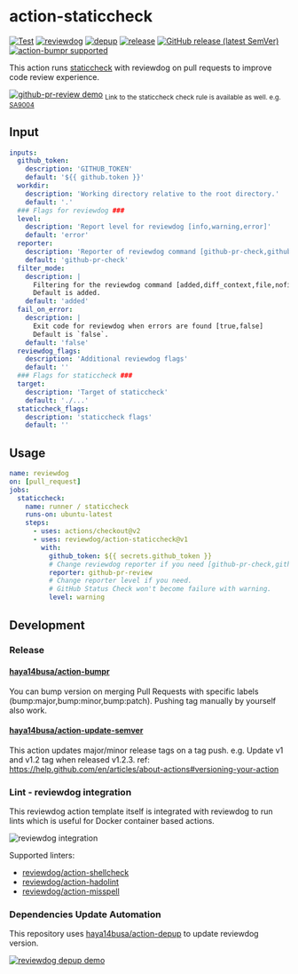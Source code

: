 # action-staticcheck

[![Test](https://github.com/reviewdog/action-staticcheck/workflows/Test/badge.svg)](https://github.com/reviewdog/action-staticcheck/actions?query=workflow%3ATest)
[![reviewdog](https://github.com/reviewdog/action-staticcheck/workflows/reviewdog/badge.svg)](https://github.com/reviewdog/action-staticcheck/actions?query=workflow%3Areviewdog)
[![depup](https://github.com/reviewdog/action-staticcheck/workflows/depup/badge.svg)](https://github.com/reviewdog/action-staticcheck/actions?query=workflow%3Adepup)
[![release](https://github.com/reviewdog/action-staticcheck/workflows/release/badge.svg)](https://github.com/reviewdog/action-staticcheck/actions?query=workflow%3Arelease)
[![GitHub release (latest SemVer)](https://img.shields.io/github/v/release/reviewdog/action-staticcheck?logo=github&sort=semver)](https://github.com/reviewdog/action-staticcheck/releases)
[![action-bumpr supported](https://img.shields.io/badge/bumpr-supported-ff69b4?logo=github&link=https://github.com/haya14busa/action-bumpr)](https://github.com/haya14busa/action-bumpr)

This action runs [staticcheck](https://staticcheck.io/) with reviewdog on pull requests to improve code review experience.

[![github-pr-review demo](https://user-images.githubusercontent.com/3797062/81496355-1a58f580-92f2-11ea-809b-7e61f863c147.png)](https://github.com/reviewdog/action-staticcheck/pull/1#discussion_r422620536)
<sub>Link to the staticcheck check rule is available as well. e.g. [SA9004](https://staticcheck.io/docs/checks#SA9004)</sub>

## Input

```yaml
inputs:
  github_token:
    description: 'GITHUB_TOKEN'
    default: '${{ github.token }}'
  workdir:
    description: 'Working directory relative to the root directory.'
    default: '.'
  ### Flags for reviewdog ###
  level:
    description: 'Report level for reviewdog [info,warning,error]'
    default: 'error'
  reporter:
    description: 'Reporter of reviewdog command [github-pr-check,github-check,github-pr-review].'
    default: 'github-pr-check'
  filter_mode:
    description: |
      Filtering for the reviewdog command [added,diff_context,file,nofilter].
      Default is added.
    default: 'added'
  fail_on_error:
    description: |
      Exit code for reviewdog when errors are found [true,false]
      Default is `false`.
    default: 'false'
  reviewdog_flags:
    description: 'Additional reviewdog flags'
    default: ''
  ### Flags for staticcheck ###
  target:
    description: 'Target of staticcheck'
    default: './...'
  staticcheck_flags:
    description: 'staticcheck flags'
    default: ''
```

## Usage

```yaml
name: reviewdog
on: [pull_request]
jobs:
  staticcheck:
    name: runner / staticcheck
    runs-on: ubuntu-latest
    steps:
      - uses: actions/checkout@v2
      - uses: reviewdog/action-staticcheck@v1
        with:
          github_token: ${{ secrets.github_token }}
          # Change reviewdog reporter if you need [github-pr-check,github-check,github-pr-review].
          reporter: github-pr-review
          # Change reporter level if you need.
          # GitHub Status Check won't become failure with warning.
          level: warning
```

## Development

### Release

#### [haya14busa/action-bumpr](https://github.com/haya14busa/action-bumpr)
You can bump version on merging Pull Requests with specific labels (bump:major,bump:minor,bump:patch).
Pushing tag manually by yourself also work.

#### [haya14busa/action-update-semver](https://github.com/haya14busa/action-update-semver)

This action updates major/minor release tags on a tag push. e.g. Update v1 and v1.2 tag when released v1.2.3.
ref: https://help.github.com/en/articles/about-actions#versioning-your-action

### Lint - reviewdog integration

This reviewdog action template itself is integrated with reviewdog to run lints
which is useful for Docker container based actions.

![reviewdog integration](https://user-images.githubusercontent.com/3797062/72735107-7fbb9600-3bde-11ea-8087-12af76e7ee6f.png)

Supported linters:

- [reviewdog/action-shellcheck](https://github.com/reviewdog/action-shellcheck)
- [reviewdog/action-hadolint](https://github.com/reviewdog/action-hadolint)
- [reviewdog/action-misspell](https://github.com/reviewdog/action-misspell)

### Dependencies Update Automation
This repository uses [haya14busa/action-depup](https://github.com/haya14busa/action-depup) to update
reviewdog version.

[![reviewdog depup demo](https://user-images.githubusercontent.com/3797062/73154254-170e7500-411a-11ea-8211-912e9de7c936.png)](https://github.com/reviewdog/action-template/pull/6)

